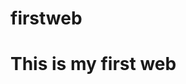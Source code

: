 # firstweb
<!DOCTYPEhtml>
<html>
<head>
<title>
</title>
</head>
<body>
<h1>This is my first web</h1>
</body>
</html>
